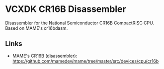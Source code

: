 # VCXDK CR16B Disassembler
Disassembler for the National Semiconductor CR16B CompactRISC CPU. Based on MAME's cr16bdasm.

## Links
* MAME's CR16B (disassembler): https://github.com/mamedev/mame/tree/master/src/devices/cpu/cr16b